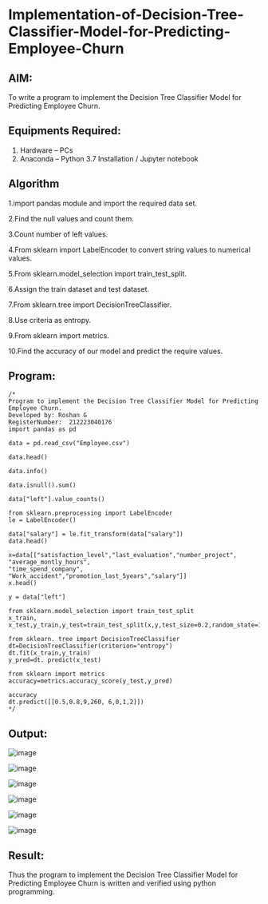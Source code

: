 # Implementation-of-Decision-Tree-Classifier-Model-for-Predicting-Employee-Churn

## AIM:
To write a program to implement the Decision Tree Classifier Model for Predicting Employee Churn.

## Equipments Required:
1. Hardware – PCs
2. Anaconda – Python 3.7 Installation / Jupyter notebook

## Algorithm
1.import pandas module and import the required data set.

2.Find the null values and count them.

3.Count number of left values.

4.From sklearn import LabelEncoder to convert string values to numerical values.

5.From sklearn.model_selection import train_test_split.

6.Assign the train dataset and test dataset.

7.From sklearn.tree import DecisionTreeClassifier.

8.Use criteria as entropy.

9.From sklearn import metrics.

10.Find the accuracy of our model and predict the require values.


## Program:
```
/*
Program to implement the Decision Tree Classifier Model for Predicting Employee Churn.
Developed by: Roshan G
RegisterNumber:  212223040176
import pandas as pd

data = pd.read_csv("Employee.csv")

data.head()

data.info()

data.isnull().sum()

data["left"].value_counts()

from sklearn.preprocessing import LabelEncoder
le = LabelEncoder()

data["salary"] = le.fit_transform(data["salary"])
data.head()

x=data[["satisfaction_level","last_evaluation","number_project", "average_montly_hours",
"time_spend_company", "Work_accident","promotion_last_5years","salary"]]
x.head()

y = data["left"]

from sklearn.model_selection import train_test_split
x_train, x_test,y_train,y_test=train_test_split(x,y,test_size=0.2,random_state=100)

from sklearn. tree import DecisionTreeClassifier
dt=DecisionTreeClassifier(criterion="entropy")
dt.fit(x_train,y_train)
y_pred=dt. predict(x_test)

from sklearn import metrics
accuracy=metrics.accuracy_score(y_test,y_pred)

accuracy
dt.predict([[0.5,0.8,9,260, 6,0,1,2]])
*/
```

## Output:
![image](https://github.com/user-attachments/assets/9f5d6270-b710-4435-bf58-e80797d89fe9)

![image](https://github.com/user-attachments/assets/1bc80144-7ca4-4f11-a60e-50e5ab028e49)

![image](https://github.com/user-attachments/assets/e84d5999-771a-4212-96dd-5dec1f1a413f)

![image](https://github.com/user-attachments/assets/70054a0d-6bbc-4f0d-9e38-82bf6d771a78)

![image](https://github.com/user-attachments/assets/263f3d36-e28a-4dff-8550-eca13a11d85c)

![image](https://github.com/user-attachments/assets/456a5336-f367-4ad9-87b1-cb81066fbf2b)


## Result:
Thus the program to implement the  Decision Tree Classifier Model for Predicting Employee Churn is written and verified using python programming.
